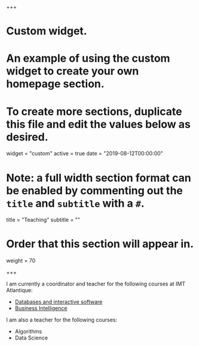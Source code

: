 +++
# Custom widget.
# An example of using the custom widget to create your own homepage section.
# To create more sections, duplicate this file and edit the values below as desired.
widget = "custom"
active = true
date = "2019-08-12T00:00:00"

# Note: a full width section format can be enabled by commenting out the `title` and `subtitle` with a `#`.
title = "Teaching"
subtitle = ""

# Order that this section will appear in.
weight = 70

+++

I am currently a coordinator and teacher for the following courses at IMT Atlantique:

- [Databases and interactive software](http://formations.imt-atlantique.fr/bd_ihm/)
- [Business Intelligence](http://formations.telecom-bretagne.eu/bi/)

I am also a teacher for the following courses:

- Algorithms
- Data Science
